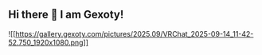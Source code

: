## Hi there 👋 I am Gexoty!

![[https://gallery.gexoty.com/pictures/2025.09/VRChat_2025-09-14_11-42-52.750_1920x1080.png]]

<!--
**gexoty/gexoty** is a ✨ _special_ ✨ repository because its `README.md` (this file) appears on your GitHub profile.

Here are some ideas to get you started:

- 🔭 I’m currently working on ...
- 🌱 I’m currently learning ...
- 👯 I’m looking to collaborate on ...
- 🤔 I’m looking for help with ...
- 💬 Ask me about ...
- 📫 How to reach me: ...
- 😄 Pronouns: ...
- ⚡ Fun fact: ...
-->
